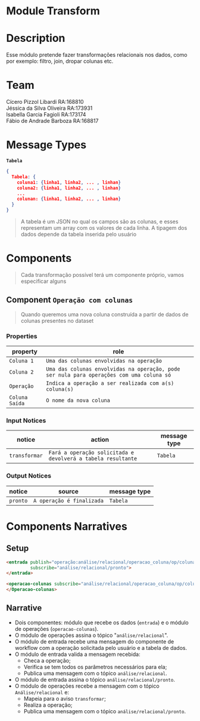# Module Transform

# Description
Esse módulo pretende fazer transformações relacionais nos dados, como por exemplo: filtro, join, dropar colunas etc.

# Team
Cícero Pizzol Libardi RA:168810 <br>
Jéssica da Silva Oliveira RA:173931 <br>
Isabella Garcia Fagioli RA:173174 <br>
Fábio de Andrade Barboza RA:168817 <br>

# Message Types

**`Tabela`**
~~~json
{
  Tabela: {
    coluna1: {linha1, linha2, ... , linhan}
    coluna2: {linha1, linha2, ... , linhan}
    ...
    colunan: {linha1, linha2, ... , linhan}
  }
}
~~~

> A tabela é um JSON no qual os campos são as colunas, e esses representam um array com os valores de cada linha. A tipagem dos dados depende da tabela inserida pelo usuário

# Components

> Cada transformação possível terá um componente próprio, vamos especificar alguns

## Component `Operação com colunas`

> Quando queremos uma nova coluna construída a partir de dados de colunas presentes no dataset

### Properties

property | role
---------| --------
`Coluna 1` | `Uma das colunas envolvidas na operação`
`Coluna 2` | `Uma das colunas envolvidas na operação, pode ser nula para operações com uma coluna só`
`Operação` | `Indica a operação a ser realizada com a(s) coluna(s)`
`Coluna Saída` | `O nome da nova coluna`

### Input Notices

notice | action | message type
-------| ------ | ------------
`transformar` | `Fará a operação solicitada e devolverá a tabela resultante` | `Tabela`

### Output Notices

notice    | source | message type
----------| -------| ------------
`pronto` | `A operação é finalizada` | `Tabela`

# Components Narratives

## Setup

~~~html
<entrada publish="operação:análise/relacional/operacao_coluna/op/coluna_destino/coluna1/coluna2"
         subscribe="análise/relacional/pronto">
</entrada>

<operacao-colunas subscribe="análise/relacional/operacao_coluna/op/coluna_destino/coluna1/coluna2:transformar">
</Operacao-colunas>
~~~

## Narrative

* Dois componentes: módulo que recebe os dados (`entrada`) e o módulo de operações (`operacao-colunas`).
* O módulo de operações assina o tópico "`análise/relacional`".
* O módulo de entrada recebe uma mensagem do componente de workflow com a operação solicitada pelo usuário e a tabela de dados.
* O módulo de entrada valida a mensagem recebida:
  * Checa a operação;
  * Verifica se tem todos os parâmetros necessários para ela;
  * Publica uma mensagem com o tópico `análise/relacional`.
* O módulo de entrada assina o tópico `análise/relacional/pronto`.
* O módulo de operações recebe a mensagem com o tópico `Análise/relacional` e:
  * Mapeia para o aviso `transformar`;
  * Realiza a operação;
  * Publica uma mensagem com o tópico `análise/relacional/pronto`.
 
